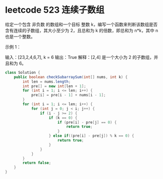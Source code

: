 # leetcode 523 连续子数组

给定一个包含 非负数 的数组和一个目标 整数 k，编写一个函数来判断该数组是否含有连续的子数组，其大小至少为 2，且总和为 k 的倍数，即总和为 n*k，其中 n 也是一个整数。

示例 1：

输入：[23,2,4,6,7], k = 6
输出：True
解释：[2,4] 是一个大小为 2 的子数组，并且和为 6。

```java
class Solution {
    public boolean checkSubarraySum(int[] nums, int k) {
        int len = nums.length;
        int pre[] = new int[len + 1];
        for (int i = 1; i <= len; i++) {
            pre[i] = pre[i - 1] + nums[i - 1];
        }
        for (int i = 1; i <= len; i++) {
            for (int j = 0; j < i; j++) {
                if (i - j >= 2) {
                    if (k == 0) {
                        if (pre[i] - pre[j] == 0) {
                            return true;
                        } 
                    } else if((pre[i] - pre[j]) % k == 0) {
                        return true;
                    }
                }
            }
        }
        return false;
    }
}
```